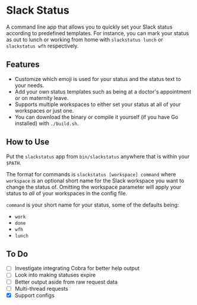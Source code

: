 # Slack Status

A command line app that allows you to quickly set your Slack status according to predefined templates.
For instance, you can mark your status as out to lunch or working from home with `slackstatus lunch`
or `slackstatus wfh` respectively.

## Features

- Customize which emoji is used for your status and the status text to your needs.
- Add your own status templates such as being at a doctor's appointment or on maternity leave.
- Supports multiple workspaces to either set your status at all of your workspaces or just one.
- You can download the binary or compile it yourself (if you have Go installed) with `./build.sh`.

## How to Use

Put the `slackstatus` app from `bin/slackstatus` anywhere that is within your `$PATH`.

The format for commands is `slackstatus [workspace] command` where `workspace` is an optional short
name for the Slack workspace you want to change the status of. Omitting the workspace parameter will
apply your status to _all_ of your workspaces in the config file.

`command` is your short name for your
status, some of the defaults being:

- `work`
- `done`
- `wfh`
- `lunch`

## To Do

- [ ] Investigate integrating Cobra for better help output
- [ ] Look into making statuses expire
- [ ] Better output aside from raw request data
- [ ] Multi-thread requests
- [x] Support configs
